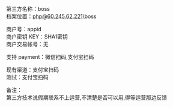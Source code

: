 ﻿第三方名称：boss  
档案位置：php@60.245.62.221\boss  

商户号：appid  
商户密钥 KEY：SHA1密钥  
商户交易帐号：无  

支持 payment：微信扫码,支付宝扫码  

现有渠道：支付宝扫码  
测试：支付宝扫码  

备注：  
第三方技术说假期联系不上运营,不清楚是否可以用,得等运营那边反馈  